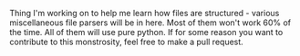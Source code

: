 Thing I'm working on to help me learn how files are structured - various miscellaneous file parsers will be in here. Most of them won't work 60% of the time. All of them will use pure python. If for some reason you want to contribute to this monstrosity, feel free to make a pull request.
